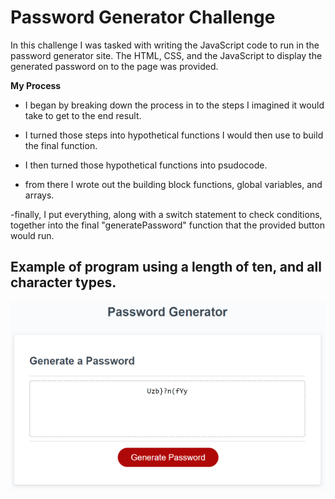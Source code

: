 # Password Generator Challenge

In this challenge I was tasked with writing the JavaScript code to run in the password generator site. The HTML, CSS, and the JavaScript to display the generated password on to the page was provided.

**My Process**

- I began by breaking down the process in to the steps I imagined it would take to get to the end result.

- I turned those steps into hypothetical functions I would then use to build the final function.

- I then turned those hypothetical functions into psudocode.

- from there I wrote out the building block functions, global variables, and arrays.

-finally, I put everything, along with a switch statement to check conditions, together into the final "generatePassword" function that the provided button would run.

## Example of program using a length of ten, and all character types.

![program example](assets\password-screenshot1.png)


